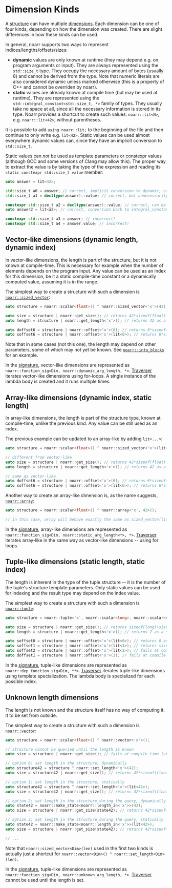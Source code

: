 # Dimension Kinds

A [structure](Glossary.md#structure) can have multiple [dimensions](Glossary.md#dimension).
Each dimension can be one of four kinds, depending on how the dimension was created.
There are slight differences in how these kinds can be used.

In general, noarr supports two ways to represent indices/lengths/offsets/sizes:
- **dynamic** values are only known at runtime (they may depend e.g. on program arguments or input).
  They are always represented using the `std::size_t` type.
  They occupy the necessary amount of bytes (usually 8) and cannot be derived from the type.
  Note that numeric literals are also considered dynamic unless marked otherwise (this is a property of C++ and cannot be overriden by noarr).
- **static** values are already known at compile time (but may be used at runtime).
  They are represented using the `std::integral_constant<std::size_t, *>` family of types.
  They usually take no space at all, since all the necessary information is stored in its type.
  Noarr provides a shortcut to create such values: `noarr::lit<N>`, e.g. `noarr::lit<42>`, without parentheses.

It is possible to add `using noarr::lit;` to the beginning of the file and then continue to only write e.g. `lit<42>`.
Static values can be used almost everywhere dynamic values can, since they have an implicit conversion to `std::size_t`.

Static values can *not* be used as template parameters or constexpr values (although GCC and some versions of Clang may allow this).
The proper way to extract the value is by taking the type of the expression and reading its `static constexpr std::size_t value` member:

```cpp
auto answer = lit<42>;

std::size_t a0 = answer; // correct, implicit conversion to dynamic, cannot ever be converted back or used as template parameter
std::size_t a1 = decltype(answer)::value; // correct, but unnecessarily complex

constexpr std::size_t a2 = decltype(answer)::value; // correct, can be used for template parameter
auto answer2 = lit<a2>; // correct, conversion back to integral_constant

constexpr std::size_t a3 = answer; // incorrect!
constexpr std::size_t a4 = answer.value; // incorrect!
```


## Vector-like dimensions (dynamic length, dynamic index)

In vector-like dimensions, the length is part of the structure, but it is not known at compile-time.
This is necessary for example when the number of elements depends on the program input.
Any value can be used as an index for this dimension, be it a static compile-time constant or a dynamically computed value, assuming it is in the range.

The simplest way to create a structure with such a dimension is [`noarr::sized_vector`](structs/sized_vector.md):

```cpp
auto structure = noarr::scalar<float>() ^ noarr::sized_vector<'x'>(42);

auto size = structure | noarr::get_size(); // returns 42*sizeof(float) as a dynamic value
auto length = structure | noarr::get_length<'x'>(); // returns 42 as a dynamic value

auto doffset6 = structure | noarr::offset<'x'>(6); // returns 6*sizeof(float) as a dynamic value
auto soffset6 = structure | noarr::offset<'x'>(lit<6>); // returns 6*sizeof(float) as a static value
```

Note that in some cases (not this one), the length may depend on other parameters, some of which may not yet be known.
See [`noarr::into_blocks`](structs/into_blocks.md) for an example.

In the [signature](Signature.md), vector-like dimensions are represented as `noarr::function_sig<Dim, noarr::dynamic_arg_length, *>`.
[Traverser](Traverser.md) iterates vector-like dimensions using for-loops.
A single instance of the lambda body is created and it runs multiple times.


## Array-like dimensions (dynamic index, static length)

In array-like dimensions, the length is part of the structure type, known at compile-time, unlike the previous kind.
Any value can be still used as an index.

The previous example can be updated to an array-like by adding `lit<...>`:

```cpp
auto structure = noarr::scalar<float>() ^ noarr::sized_vector<'x'>(lit<42>); // <- added lit here

// different from vector-like
auto size = structure | noarr::get_size(); // returns 42*sizeof(float) as a *static* value
auto length = structure | noarr::get_length<'x'>(); // returns 42 as a *static* value

// same as vector-like
auto doffset6 = structure | noarr::offset<'x'>(6); // returns 6*sizeof(float) as a dynamic value
auto soffset6 = structure | noarr::offset<'x'>(lit<6>); // returns 6*sizeof(float) as a static value
```

Another way to create an array-like dimension is, as the name suggests, [`noarr::array`](structs/array.md):

```cpp
auto structure = noarr::scalar<float>() ^ noarr::array<'x', 42>();

// in this case, array will behave exactly the same as sized_vector(lit)
```

In the [signature](Signature.md), array-like dimensions are represented as `noarr::function_sig<Dim, noarr::static_arg_length<*>, *>`.
[Traverser](Traverser.md) iterates array-like in the same way as vector-like dimensions -- using for loops.


## Tuple-like dimensions (static length, static index)

The length is inherent in the type of the tuple structure -- it is the number of the tuple's structure template parameters.
Only static values can be used for indexing and the result type may depend on the index value.

The simplest way to create a structure with such a dimension is [`noarr::tuple`](structs/tuple.md):

```cpp
auto structure = noarr::tuple<'x', noarr::scalar<long>, noarr::scalar<short>>();

auto size = structure | noarr::get_size(); // returns sizeof(long)+sizeof(short) as a *static* value
auto length = structure | noarr::get_length<'x'>(); // returns 2 as a static value

auto soffset0 = structure | noarr::offset<'x'>(lit<0>); // returns 0 as a static value
auto soffset1 = structure | noarr::offset<'x'>(lit<1>); // returns sizeof(long) as a static value
auto soffset2 = structure | noarr::offset<'x'>(lit<2>); // fails at compile time (tuple index out of range)
auto doffset1 = structure | noarr::offset<'x'>(1); // fails at compile time (tuple index must be static)
```

In the [signature](Signature.md), tuple-like dimensions are represented as `noarr::dep_function_sig<Dim, **>`.
[Traverser](Traverser.md) iterates tuple-like dimensions using template specialization.
The lambda body is specialized for each possible index.


## Unknown length dimensions

The length is not known and the structure itself has no way of computing it. It to be set from outside.

The simplest way to create a structure with such a dimension is [`noarr::vector`](structs/vector.md):

```cpp
auto structure = noarr::scalar<float>() ^ noarr::vector<'x'>();

// structure cannot be queried until the length is known
auto size = structure | noarr::get_size(); // fails at compile time (unknown vector length)

// option 0: set length in the structure, dynamically
auto structure42 = structure ^ noarr::set_length<'x'>(42);
auto size = structure42 | noarr::get_size(); // returns 42*sizeof(float) as a dynamic value

// option 1: set length in the structure, statically
auto structure42 = structure ^ noarr::set_length<'x'>(lit<42>);
auto size = structure42 | noarr::get_size(); // returns 42*sizeof(float) as a static value

// option 2: set length in the structure during the query, dynamically
auto state42 = noarr::make_state<noarr::length_in<'x'>>(42);
auto size = structure | noarr::get_size(state42); // returns 42*sizeof(float) as a dynamic value

// option 3: set length in the structure during the query, statically
auto state42 = noarr::make_state<noarr::length_in<'x'>>(lit<42>);
auto size = structure | noarr::get_size(state42); // returns 42*sizeof(float) as a static value

// ...
```

Note that `noarr::sized_vector<Dim>(len)` used in the first two kinds is actually just a shortcut for `noarr::vector<Dim>() ^ noarr::set_length<Dim>(len)`.

In the [signature](Signature.md), tuple-like dimensions are represented as `noarr::function_sig<Dim, noarr::unknown_arg_length, *>`.
[Traverser](Traverser.md) cannot be used until the length is set.
